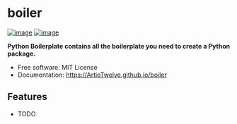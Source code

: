 # boiler


[![image](https://img.shields.io/pypi/v/boiler.svg)](https://pypi.python.org/pypi/boiler)
[![image](https://img.shields.io/conda/vn/conda-forge/boiler.svg)](https://anaconda.org/conda-forge/boiler)


**Python Boilerplate contains all the boilerplate you need to create a Python package.**


-   Free software: MIT License
-   Documentation: https://ArtieTwelve.github.io/boiler
    

## Features

-   TODO
